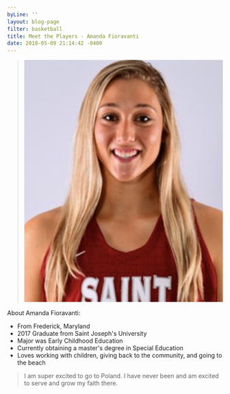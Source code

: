 ```yaml
---
byLine: ''
layout: blog-page
filter: basketball
title: Meet the Players - Amanda Fioravanti
date: 2018-05-09 21:14:42 -0400
---
```

> ![](/uploads/2018/05/10/IMG_1088.jpg)

About Amanda Fioravanti:

* From Frederick, Maryland
* 2017 Graduate from Saint Joseph's University
* Major was Early Childhood Education
* Currently obtaining a master's degree in Special Education
* Loves working with children, giving back to the community, and going to the beach

>  I am super excited to go to Poland. I have never been and am excited to serve and grow my faith there.